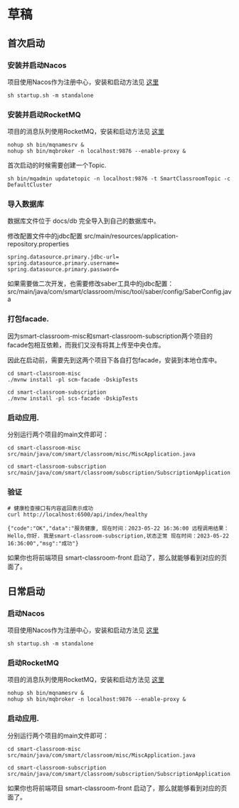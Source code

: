 # 草稿

## 首次启动

### 安装并启动Nacos
项目使用Nacos作为注册中心，安装和启动方法见 [这里](./docs/start/nacos.md)
```shell
sh startup.sh -m standalone
```

### 安装并启动RocketMQ
项目的消息队列使用RocketMQ，安装和启动方法见 [这里](./docs/start/rocketmq.md)
```shell
nohup sh bin/mqnamesrv &
nohup sh bin/mqbroker -n localhost:9876 --enable-proxy &
```

首次启动的时候需要创建一个Topic.
```shell
sh bin/mqadmin updatetopic -n localhost:9876 -t SmartClassroomTopic -c DefaultCluster
```

### 导入数据库
数据库文件位于 docs/db 完全导入到自己的数据库中。

修改配置文件中的jdbc配置
src/main/resources/application-repository.properties
```properties
spring.datasource.primary.jdbc-url=
spring.datasource.primary.username=
spring.datasource.primary.password=
```

如果需要做二次开发，也需要修改saber工具中的jdbc配置：
src/main/java/com/smart/classroom/misc/tool/saber/config/SaberConfig.java

### 打包facade.
因为smart-classroom-misc和smart-classroom-subscription两个项目的facade包相互依赖，而我们又没有将其上传至中央仓库。

因此在启动前，需要先到这两个项目下各自打包facade，安装到本地仓库中。

```shell
cd smart-classroom-misc
./mvnw install -pl scm-facade -DskipTests

cd smart-classroom-subscription
./mvnw install -pl scs-facade -DskipTests
```


### 启动应用.
分别运行两个项目的main文件即可：
```shell
cd smart-classroom-misc
src/main/java/com/smart/classroom/misc/MiscApplication.java

cd smart-classroom-subscription
src/main/java/com/smart/classroom/subscription/SubscriptionApplication.java
```


### 验证
```shell
# 健康检查接口有内容返回表示成功
curl http://localhost:6500/api/index/healthy
```
```text
{"code":"OK","data":"服务健康, 现在时间：2023-05-22 16:36:00 远程调用结果：Hello,你好. 我是smart-classroom-subscription,状态正常 现在时间：2023-05-22 16:36:00","msg":"成功"}
```

如果你也将前端项目 smart-classroom-front 启动了，那么就能够看到对应的页面了。

## 日常启动

### 启动Nacos
项目使用Nacos作为注册中心，安装和启动方法见 [这里](./docs/start/nacos.md)
```shell
sh startup.sh -m standalone
```

### 启动RocketMQ
项目的消息队列使用RocketMQ，安装和启动方法见 [这里](./docs/start/rocketmq.md)
```shell
nohup sh bin/mqnamesrv &
nohup sh bin/mqbroker -n localhost:9876 --enable-proxy &
```

### 启动应用.
分别运行两个项目的main文件即可：
```shell
cd smart-classroom-misc
src/main/java/com/smart/classroom/misc/MiscApplication.java

cd smart-classroom-subscription
src/main/java/com/smart/classroom/subscription/SubscriptionApplication.java
```

如果你也将前端项目 smart-classroom-front 启动了，那么就能够看到对应的页面了。
